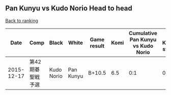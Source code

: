 ## Pan Kunyu vs Kudo Norio Head to head

[Back to ranking](../../index.md)




| **Date** | **Comp** | **Black** | **White** | **Game result** | **Komi** | **Cumulative Pan Kunyu vs Kudo Norio** | **Pan Kunyu streak** | **Kudo Norio streak** | 
| --- | --- | --- | --- | --- | --- | --- | --- | --- |
| 2015-12-17 | 第42期碁聖戦予選 | Kudo Norio | Pan Kunyu | B+10.5 | 6.5 | 0:1 | 0 | 1 |




